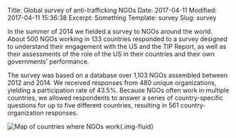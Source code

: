 Title: Global survey of anti-trafficking NGOs
Date: 2017-04-11
Modified: 2017-04-11 15:36:38
Excerpt: Something
Template: survey
Slug: survey

In the summer of 2014 we fielded a survey to NGOs around the world. About 500
NGOs working in 133 countries responded to a survey designed to understand
their engagement with the US and the TIP Report, as well as their assessments
of the role of the US in their countries and their own governments’
performance.

The survey was based on a database over 1,103 NGOs assembled between 2012 and
2014. We received responses from 480 unique organizations, yielding a
participation rate of 43.5%. Because NGOs often work in multiple
countries, we allowed respondents to answer a series of country-specific
questions for up to five different countries, resulting in 561 country-organization responses.

![Map of countries where NGOs work](/files/images/survey_work_map.png){.img-fluid}
